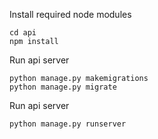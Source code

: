 Install required node modules
```
cd api
npm install
```

Run api server
```
python manage.py makemigrations
python manage.py migrate
```


Run api server
```
python manage.py runserver
```